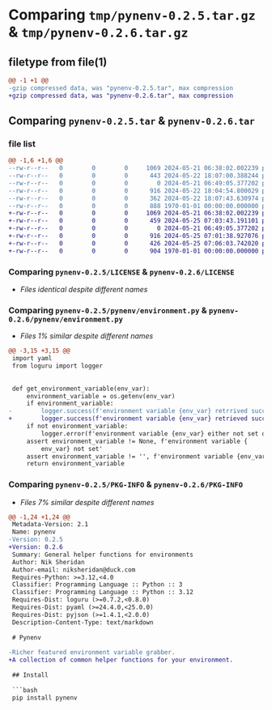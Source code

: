 # Comparing `tmp/pynenv-0.2.5.tar.gz` & `tmp/pynenv-0.2.6.tar.gz`

## filetype from file(1)

```diff
@@ -1 +1 @@
-gzip compressed data, was "pynenv-0.2.5.tar", max compression
+gzip compressed data, was "pynenv-0.2.6.tar", max compression
```

## Comparing `pynenv-0.2.5.tar` & `pynenv-0.2.6.tar`

### file list

```diff
@@ -1,6 +1,6 @@
--rw-r--r--   0        0        0     1069 2024-05-21 06:38:02.002239 pynenv-0.2.5/LICENSE
--rw-r--r--   0        0        0      443 2024-05-22 18:07:00.388244 pynenv-0.2.5/README.md
--rw-r--r--   0        0        0        0 2024-05-21 06:49:05.377202 pynenv-0.2.5/pynenv/__init__.py
--rw-r--r--   0        0        0      916 2024-05-22 18:04:54.800029 pynenv-0.2.5/pynenv/environment.py
--rw-r--r--   0        0        0      362 2024-05-22 18:07:43.630974 pynenv-0.2.5/pyproject.toml
--rw-r--r--   0        0        0      888 1970-01-01 00:00:00.000000 pynenv-0.2.5/PKG-INFO
+-rw-r--r--   0        0        0     1069 2024-05-21 06:38:02.002239 pynenv-0.2.6/LICENSE
+-rw-r--r--   0        0        0      459 2024-05-25 07:03:43.191101 pynenv-0.2.6/README.md
+-rw-r--r--   0        0        0        0 2024-05-21 06:49:05.377202 pynenv-0.2.6/pynenv/__init__.py
+-rw-r--r--   0        0        0      916 2024-05-25 07:01:38.927076 pynenv-0.2.6/pynenv/environment.py
+-rw-r--r--   0        0        0      426 2024-05-25 07:06:03.742020 pynenv-0.2.6/pyproject.toml
+-rw-r--r--   0        0        0      904 1970-01-01 00:00:00.000000 pynenv-0.2.6/PKG-INFO
```

### Comparing `pynenv-0.2.5/LICENSE` & `pynenv-0.2.6/LICENSE`

 * *Files identical despite different names*

### Comparing `pynenv-0.2.5/pynenv/environment.py` & `pynenv-0.2.6/pynenv/environment.py`

 * *Files 1% similar despite different names*

```diff
@@ -3,15 +3,15 @@
 import yaml
 from loguru import logger
 
 
 def get_environment_variable(env_var):
     environment_variable = os.getenv(env_var)
     if environment_variable:
-        logger.success(f'environment variable {env_var} retrrived successfully')
+        logger.success(f'environment variable {env_var} retrieved successfully')
     if not environment_variable:
         logger.error(f'environment variable {env_var} either not set or empty')
     assert environment_variable != None, f'environment variable {
         env_var} not set'
     assert environment_variable != '', f'environment variable {env_var} empty'
     return environment_variable
```

### Comparing `pynenv-0.2.5/PKG-INFO` & `pynenv-0.2.6/PKG-INFO`

 * *Files 7% similar despite different names*

```diff
@@ -1,24 +1,24 @@
 Metadata-Version: 2.1
 Name: pynenv
-Version: 0.2.5
+Version: 0.2.6
 Summary: General helper functions for environments
 Author: Nik Sheridan
 Author-email: niksheridan@duck.com
 Requires-Python: >=3.12,<4.0
 Classifier: Programming Language :: Python :: 3
 Classifier: Programming Language :: Python :: 3.12
 Requires-Dist: loguru (>=0.7.2,<0.8.0)
 Requires-Dist: pyaml (>=24.4.0,<25.0.0)
 Requires-Dist: pyjson (>=1.4.1,<2.0.0)
 Description-Content-Type: text/markdown
 
 # Pynenv
 
-Richer featured environment variable grabber.
+A collection of common helper functions for your environment.
 
 ## Install
 
 ```bash
 pip install pynenv
 ```
```

